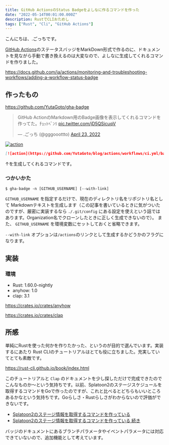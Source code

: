 ```yaml
---
title: GitHub ActionsのStatus Badgeをよしなに作るコマンドを作った
date: "2022-05-14T00:01:00.000Z"
description: RustでCLIおためし
tags: ["Rust", "Cli", "GitHub Actions"]
---
```


こんにちは、.ごっちです。

[GitHub Actions](https://docs.github.com/ja/actions)のステータスバッジをMarkDown形式で作るのに、ドキュメントを見ながら手動で書き換えるのは大変なので、よしなに生成してくれるコマンドを作りました。

https://docs.github.com/ja/actions/monitoring-and-troubleshooting-workflows/adding-a-workflow-status-badge

## 作ったもの

https://github.com/YutaGoto/gha-badge

<blockquote class="twitter-tweet"><p lang="ja" dir="ltr">GitHub ActionのMarkdown用のBadge画像を表示してくれるコマンドを作ってた。ﾁｮｯﾄﾍﾞﾝﾘ <a href="https://t.co/jD5QSicuqV">pic.twitter.com/jD5QSicuqV</a></p>&mdash; .ごっち (@gggooottto) <a href="https://twitter.com/gggooottto/status/1517882035053887489?ref_src=twsrc%5Etfw">April 23, 2022</a></blockquote>

[![action](https://github.com/YutaGoto/blog/actions/workflows/ci.yml/badge.svg)](https://github.com/YutaGoto/blog/actions)

```md
[![action](https://github.com/YutaGoto/blog/actions/workflows/ci.yml/badge.svg)](https://github.com/YutaGoto/blog/actions)
```

↑を生成してくれるコマンドです。

### つかいかた

```shell
$ gha-badge -n [GITHUB_USERNAME] [--with-link]
```

`GITHUB_USERNAME` を指定するだけで、現在のディレクトリ名をリポジトリ名として Markdownテキストを生成します（この記事を書いているときに気がついたのですが、厳密に実装するなら `./.git/config` にある設定を使えという話ではあります。Organization名でクローンしたときに正しく生成できないので）。
また、 `GITHUB_USERNAME` を環境変数にセットしておくと省略できます。

`--with-link` オプションは`/actions`のリンクとして生成するかどうかのフラグになります。

## 実装

### 環境

- Rust: 1.60.0-nightly
- anyhow: 1.0
- clap: 3.1

https://crates.io/crates/anyhow

https://crates.io/crates/clap

## 所感

単純にRustを使った何かを作りたかった、というのが目的で選んでいます。実装するにあたり Rust CLIのチュートリアルはとても役に立ちました。充実していてとても素敵です。

https://rust-cli.github.io/book/index.html

このチュートリアルと `Clap` のドキュメントを少し探しただけで完成できたのでこんなものか～という気持ちです。以前、Splatoon2のステージスケジュールを取得するコマンドをGoで作ったのですが、これと比べるとどちらもいいところあるかなという気持ちです。Goらしさ・Rustらしさがわからないので評価ができないです。

- [Splatoon2のステージ情報を取得するコマンドを作っている](/20190112-splatoon2%E3%81%AE%E3%82%B9%E3%83%86%E3%83%BC%E3%82%B8%E6%83%85%E5%A0%B1%E3%82%92%E5%8F%96%E5%BE%97%E3%81%99%E3%82%8B%E3%82%B3%E3%83%9E%E3%83%B3%E3%83%89%E3%82%92%E4%BD%9C%E3%81%A3%E3%81%A6%E3%81%84%E3%82%8B/)
- [Splatoon2のステージ情報を取得するコマンドを作っている 続き](/20190510-splatoon2%E3%81%AE%E3%82%B9%E3%83%86%E3%83%BC%E3%82%B8%E6%83%85%E5%A0%B1%E3%82%92%E5%8F%96%E5%BE%97%E3%81%99%E3%82%8B%E3%82%B3%E3%83%9E%E3%83%B3%E3%83%89%E3%82%92%E4%BD%9C%E3%81%A3%E3%81%A6%E3%81%84%E3%82%8B-%E7%B6%9A%E3%81%8D/)

バッジのドキュメントにあるブランチパラメータやイベントパラメータには対応できていないので、追加機能として考えています。
